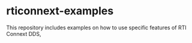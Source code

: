 rticonnext-examples
===================

This repository includes examples on how to use specific features of RTI Connext DDS,